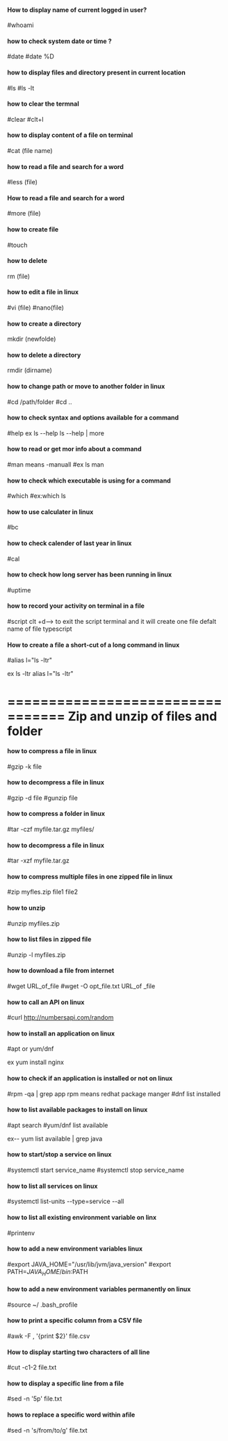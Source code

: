 #### How to display name of current logged in user?
#whoami

#### how to check system date or time ?
#date 
#date %D

#### how to display files and directory present in current location
#ls
#ls -lt

#### how to clear the termnal
#clear
#clt+l

#### how to display content of a file on terminal
#cat (file name)

#### how to read a file and search for a word
#less (file)

#### How to read a file and search for a word
#more (file)

#### how to create file 
#touch

#### how to delete 
rm (file)

#### how to edit a file in linux
#vi (file)
#nano(file)

#### how to create a directory
mkdir (newfolde)
 
#### how to delete a directory
rmdir (dirname)


#### how to change path or move to another folder in linux
#cd /path/folder
#cd ..

#### how to check syntax and options available for a command 
#help
ex ls --help
   ls --help | more

#### how to read or get mor info about a command
#man means -manuall
#ex  ls man 

#### how to check which executable is using for a command
#which
#ex:which ls

#### how to use calculater in linux
#bc

#### how to check calender of last year in linux
#cal

#### how to check how  long server has been running in linux
#uptime 


#### how to record your activity on terminal in a file
#script
clt +d--> to exit the script terminal
and it will create one file defalt name of file typescript


#### How to create a file a short-cut of a long command in linux
#alias l="ls -ltr"

ex ls -ltr
  alias l="ls -ltr"

=================================
Zip and unzip of files and folder
=================================
#### how to compress a file in linux
#gzip -k file

#### how to decompress a file in linux
#gzip -d file
#gunzip file

#### how to compress a folder in linux
#tar -czf myfile.tar.gz myfiles/

#### how to decompress a file in linux  
#tar -xzf myfile.tar.gz

#### how to compress multiple files in one zipped file in linux
#zip myfles.zip file1 file2

#### how to unzip
#unzip myfiles.zip

#### how to list files in zipped file
#unzip -l myfiles.zip

#### how to download a file from internet
#wget URL_of_file
#wget -O opt_file.txt URL_of _file

#### how to call an API on linux
#curl http://numbersapi.com/random

#### how to install an application on linux
#apt or yum/dnf

ex yum install nginx

#### how to check if an application is installed or not on linux
#rpm -qa | grep app
rpm means redhat package manger
#dnf list installed

#### how to list available packages to install on linux
#apt search <package-name>
#yum/dnf list available

ex-- yum list available | grep java

#### how to start/stop a service on linux
#systemctl start service_name
#systemctl stop service_name


#### how to list all services on linux
#systemctl list-units --type=service --all

#### how to list all existing environment variable on linx
#printenv

#### how to add a new environment variables linux
#export JAVA_HOME="/usr/lib/jvm/java_version"
#export PATH=$JAVA_HOME/bin:$PATH

#### how to add a new environment variables permanently on linux
#source ~/ .bash_profile

#### how to print a specific column from a CSV file
#awk -F , '{print $2}' file.csv


#### How to display starting two characters of all line
#cut -c1-2 file.txt


#### how to display a specific line from a file
#sed -n '5p' file.txt

#### hows to replace a specific word within afile
#sed -n 's/from/to/g' file.txt

